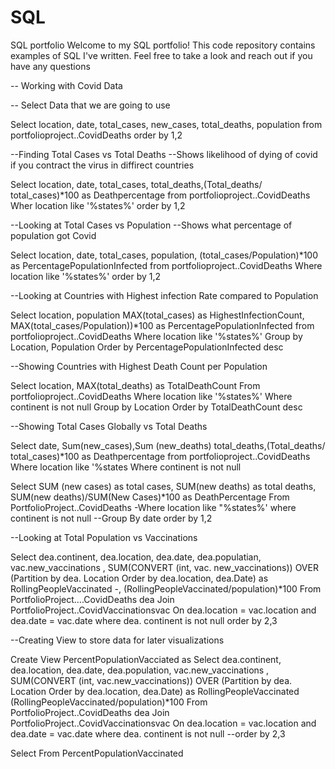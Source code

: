 # SQL
SQL portfolio
Welcome to my SQL portfolio! This code repository contains examples of SQL I've written. Feel free to take a look and reach out if you have any questions

-- Working with Covid Data

-- Select Data that we are going to use

Select location, date, total_cases, new_cases, total_deaths, population from portfolioproject..CovidDeaths order by 1,2

--Finding Total Cases vs Total Deaths --Shows likelihood of dying of covid if you contract the virus in diffirect countries

Select location, date, total_cases, total_deaths,(Total_deaths/ total_cases)*100 as Deathpercentage from portfolioproject..CovidDeaths Wher location like '%states%' order by 1,2

--Looking at Total Cases vs Population --Shows what percentage of population got Covid

Select location, date, total_cases, population, (total_cases/Population)*100 as PercentagePopulationInfected from portfolioproject..CovidDeaths Where location like '%states%' order by 1,2

--Looking at Countries with Highest infection Rate compared to Population

Select location, population MAX(total_cases) as HighestInfectionCount, MAX(total_cases/Population))*100 as PercentagePopulationInfected from portfolioproject..CovidDeaths Where location like '%states%' Group by Location, Population Order by PercentagePopulationInfected desc

--Showing Countries with Highest Death Count per Population

Select location, MAX(total_deaths) as TotalDeathCount From portfolioproject..CovidDeaths Where location like '%states%' Where continent is not null Group by Location Order by TotalDeathCount desc

--Showing Total Cases Globally vs Total Deaths

Select date, Sum(new_cases),Sum (new_deaths) total_deaths,(Total_deaths/ total_cases)*100 as Deathpercentage from portfolioproject..CovidDeaths Where location like '%states Where continent is not null

Select SUM (new cases) as total cases, SUM(new deaths) as total deaths, SUM(new deaths)/SUM(New Cases)*100 as DeathPercentage From PortfolioProject..CovidDeaths -Where location like "%states%' where continent is not null --Group By date order by 1,2

--Looking at Total Population vs Vaccinations

Select dea.continent, dea.location, dea.date, dea.populatian, vac.new_vaccinations
, SUM(CONVERT (int, vac. new_vaccinations)) OVER (Partition by dea. Location Order by dea.location, dea.Date) as RollingPeopleVaccinated
-, (RollingPeopleVaccinated/population)*100
From PortfolioProject….CovidDeaths dea
Join PortfolioProject..CovidVaccinationsvac
On dea.location = vac.location
and dea.date = vac.date
where dea. continent is not null
order by 2,3

--Creating View to store data for later visualizations

Create View PercentPopulationVacciated as
Select dea.continent, dea.location, dea.date, dea.population, vac.new_vaccinations
, SUM(CONVERT (int, vac.new_vaccinations)) OVER (Partition by dea. Location Order by dea.location, dea.Date) as RollingPeopleVaccinated
(RollingPeopleVaccinated/population)*100
From PortfolioProject..CovidDeaths dea
Join PortfolioProject..CovidVaccinationsvac
On dea.location = vac.location
and dea.date = vac.date
where dea. continent is not null
--order by 2,3

Select
From PercentPopulationVaccinated
